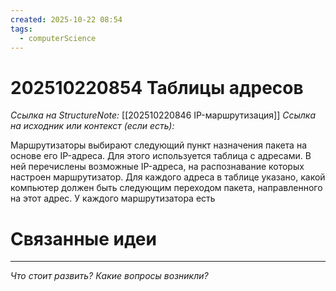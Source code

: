 ```yaml
---
created: 2025-10-22 08:54
tags:
  - computerScience
---
```

# 202510220854 Таблицы адресов

*Ссылка на StructureNote:* [[202510220846 IP-маршрутизация]] 
*Ссылка на исходник или контекст (если есть):* 

Маршрутизаторы выбирают следующий пункт назначения пакета на основе его IP-адреса. Для этого используется таблица с адресами. В ней перечислены возможные IP-адреса, на распознавание которых настроен маршрутизатор. Для каждого адреса в таблице указано, какой компьютер должен быть следующим переходом пакета, направленного на этот адрес. У каждого маршрутизатора есть 
# Связанные идеи

---

*Что стоит развить? Какие вопросы возникли?*